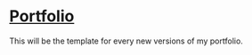 # [Portfolio](https://kevinbalmores-portfolio.netlify.app/)

This will be the template for every new versions of my portfolio.

